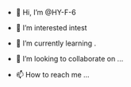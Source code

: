 - 👋 Hi, I’m @HY-F-6
- 👀 I’m interested intest

- 🌱 I’m currently learning .
- 💞️ I’m looking to collaborate on ...
- 📫 How to reach me ...

<!---
HY-F-6/HY-F-6 is a ✨ special ✨ repository because its `README.md` (this file) appears on your GitHub profile.
You can click the Preview link to take a look at your changes.
--->
